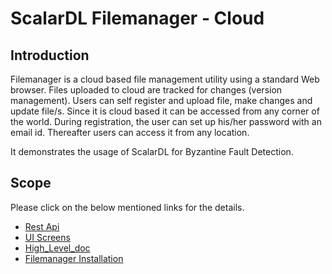 # ScalarDL Filemanager - Cloud

## Introduction
Filemanager is a cloud based file management utility using a standard Web browser. Files uploaded to cloud are tracked for changes (version management). 
Users can self register and upload file, make changes and update file/s. Since it is cloud based it can be accessed from any corner of the world. 
During registration, the user can set up his/her password with an email id. Thereafter users can access it from any location.

It demonstrates the usage of ScalarDL for Byzantine Fault Detection.
## Scope
Please click on the below mentioned links for the details.
* [Rest Api](docs/File_Manager_Rest_API_Design.md)      
* [UI Screens](docs/File_Manager_UI_screens.md)      
* [High_Level_doc](docs/Filemanager_HL_Application_Document.md)      
* [Filemanager Installation](docs/ScalarDL_Analysis_and_Implementation.md)   

